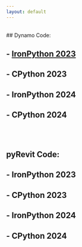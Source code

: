 ```yaml
---
layout: default
---
```

<br>
## Dynamo Code:

## - [IronPython 2023](https://gerhardpaw.github.io/RevitPythonDatabase/IronPython2023/)
## - CPython 2023
## - IronPython 2024
## - CPython 2024

<br><br>
## pyRevit Code:

## - IronPython 2023
## - CPython 2023
## - IronPython 2024
## - CPython 2024
